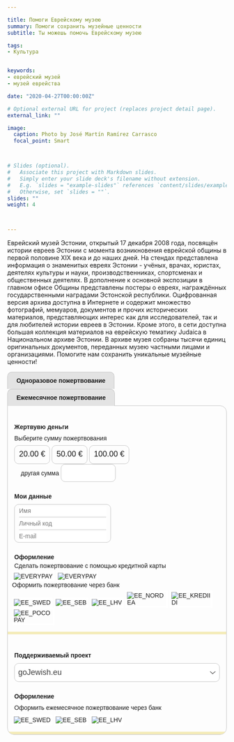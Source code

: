 ```yaml
---

title: Помоги Еврейскому музею
summary: Помоги сохранить музейные ценности
subtitle: Ты можешь помочь Еврейскому музею

tags:
- Культура


keywords:
- еврейский музей
- музей еврейства

date: "2020-04-27T00:00:00Z"

# Optional external URL for project (replaces project detail page).
external_link: ""

image:
  caption: Photo by José Martín Ramírez Carrasco
  focal_point: Smart



# Slides (optional).
#   Associate this project with Markdown slides.
#   Simply enter your slide deck's filename without extension.
#   E.g. `slides = "example-slides"` references `content/slides/example-slides.md`.
#   Otherwise, set `slides = ""`.
slides: ""
weight: 4



---
```

Еврейский музей Эстонии, открытый 17 декабря 2008 года, посвящён истории евреев Эстонии с момента возникновения еврейской общины в первой половине XIX века и до наших дней. На стендах представлена информация о знаменитых евреях Эстонии - учёных, врачах, юристах, деятелях культуры и науки, производственниках, спортсменах и общественных деятелях. В дополнение к основной экспозиции в главном офисе Общины представлены постеры о евреях, награждённых государственными наградами Эстонской республики. Оцифрованная версия архива доступна в Интернете и содержит множество фотографий, мемуаров, документов и прочих исторических материалов, представляющих интерес как для исследователей, так и для любителей истории евреев в Эстонии. Кроме этого, в сети доступна большая коллекция материалов на еврейскую тематику Judaica в Национальном архиве Эстонии. В архиве музея собраны тысячи единиц оригинальных документов, переданных музею частными лицами и организациями. Помогите нам сохранить уникальные музейные ценности!

<div id="donations_form" class="mkdf-form" style="position:relative!important;font-size:14px!important;font-family:Arial, Helvetica, sans-serif!important;display: inline-block!important;">
<input id="donations_tabs_1" type="radio" name="donations_tabs" value="0" style="font-size:14px!important;font-family:'Titillium Web', Arial, Helvetica, sans-serif!important;display:none!important;" onclick="switchTab()" checked="true">
<label for="donations_tabs_1" id="mkdf.one.time" style="position:relative!important;top:1px!important;margin-right:5px!important;margin-bottom: 0px!important;padding-top:12px!important;padding-bottom:12px!important;padding-right:20px!important;padding-left:20px!important;font-weight:600!important;font-size:14px!important;line-height:14px!important;height:14px!important;text-align:center!important;border-left-width:1px!important;border-left-style:solid!important;border-left-color:#C6C6C6!important;border-right-width:1px!important;border-right-style:solid!important;border-right-color:#C6C6C6!important;border-top-width:1px!important;border-top-style:solid!important;border-top-color:#C6C6C6!important;border-top-left-radius:10px!important;border-top-right-radius:10px!important;background-color:#E3E3E3!important;background-image:none!important;background-repeat:repeat!important;background-position:top left!important;background-attachment:scroll!important;float: none!important;box-sizing: content-box!important;display:inline-block!important;">Одноразовое пожертвование</label>
<input id="donations_tabs_2" type="radio" name="donations_tabs" value="1" style="font-size:14px!important;font-family:Arial, Helvetica, sans-serif!important;display:none!important;" onclick="switchTab()">
<label for="donations_tabs_2" id="mkdf.recurring" style="position:relative!important;top:1px!important;margin-right:5px!important;margin-bottom: 0px!important;padding-top:12px!important;padding-bottom:12px!important;padding-right:20px!important;padding-left:20px!important;font-weight:600!important;font-size:14px!important;line-height:14px!important;height:14px!important;text-align:center!important;border-left-width:1px!important;border-left-style:solid!important;border-left-color:#C6C6C6!important;border-right-width:1px!important;border-right-style:solid!important;border-right-color:#C6C6C6!important;border-top-width:1px!important;border-top-style:solid!important;border-top-color:#C6C6C6!important;border-top-left-radius:10px!important;border-top-right-radius:10px!important;background-color:#E3E3E3!important;background-image:none!important;background-repeat:repeat!important;background-position:top left!important;background-attachment:scroll!important;float: none!important;box-sizing: content-box!important;display:inline-block!important;">Ежемесячное пожертвование</label>
<input id="mkdf.gateway.url" name="mkdf.gateway.url" type="hidden" value="https://payment.maksekeskus.ee">
<input id="mkdf.project.id" type="hidden" name="mkdf.project.id" value="dcc4e097-8bc8-4682-b61e-606519348e27">
<input id="mkdf.locale" type="hidden" name="mkdf.locale" value="et">
<input id="mkdf.country" type="hidden" name="mkdf.country" value="EE">
<div class="mkdf-containter" style="border-width:1px!important;border-style:solid!important;border-color:#C6C6C6!important;border-radius:15px!important;border-top-left-radius:0!important;overflow:hidden!important;box-sizing: content-box!important;">
<div id="donations_tabs_1_content" class="donations_tabs_content">
<div id="donations_content_1" class="mkdf-content" style="padding-top:15px!important;padding-bottom:15px!important;padding-right:15px!important;padding-left:15px!important;border-bottom-width:6px!important;border-bottom-style:solid!important;border-bottom-color:#F4EBB9!important;box-sizing: content-box!important;">
<div class="mkdf-form-items" style="padding-top:25px!important;">
<div id="mkdf.donate.money" class="mkdf-label" style="padding-bottom:10px!important;font-weight:600!important;">Жертвувю деньги </div>
<div id="mkdf.donate.sum.notice" class="mkdf-description" style="padding-bottom:8px!important;font-weight:400!important;">Выберите сумму пожертвования</div>
<div id="donationAmounts" class="mkdf-form-items-horizontal">
<div class="mkdf-form-item mkdf-form-item-button" style="display:inline-block!important" id="donations_sum_0-div">
<input id="donations_sum_0" type="radio" required name="donations_sum" style="font-size:14px!important;font-family:Arial, Helvetica, sans-serif!important;display:none!important;" onchange="changeDonationAmount(this)" value="20.00">
<label for="donations_sum_0" style="display:inline-block!important;border-width:1px!important;border-style:solid!important;border-color:#C6C6C6!important;border-radius:10px!important;padding-top:8px!important;padding-bottom:8px!important;padding-right:10px!important;padding-left:10px!important;font-size:18px!important;line-height:23px!important;height:25px!important;float: none!important;box-sizing: content-box!important;cursor: pointer!important;"><span id="donations_sum_0-span">20.00</span> €</label>
</div>
<div class="mkdf-form-item mkdf-form-item-button" style="display:inline-block!important" id="donations_sum_1-div">
<input id="donations_sum_1" type="radio" required name="donations_sum" style="font-size:14px!important;font-family:Arial, Helvetica, sans-serif!important;display:none!important;" onchange="changeDonationAmount(this)" value="50.00">
<label for="donations_sum_1" style="display:inline-block!important;border-width:1px!important;border-style:solid!important;border-color:#C6C6C6!important;border-radius:10px!important;padding-top:8px!important;padding-bottom:8px!important;padding-right:10px!important;padding-left:10px!important;font-size:18px!important;line-height:23px!important;height:25px!important;float: none!important;box-sizing: content-box!important;cursor: pointer!important;"><span id="donations_sum_1-span">50.00</span> €</label>
</div>
<div class="mkdf-form-item mkdf-form-item-button" style="display:inline-block!important" id="donations_sum_2-div">
<input id="donations_sum_2" type="radio" required name="donations_sum" style="font-size:14px!important;font-family:Arial, Helvetica, sans-serif!important;display:none!important;" onchange="changeDonationAmount(this)" value="100.00">
<label for="donations_sum_2" style="display:inline-block!important;border-width:1px!important;border-style:solid!important;border-color:#C6C6C6!important;border-radius:10px!important;padding-top:8px!important;padding-bottom:8px!important;padding-right:10px!important;padding-left:10px!important;font-size:18px!important;line-height:23px!important;height:25px!important;float: none!important;box-sizing: content-box!important;cursor: pointer!important;"><span id="donations_sum_2-span">100.00</span> €</label>
</div>
<div id="custom-amount-block" class="mkdf-form-item mkdf-form-item-labeled" style="padding-left:15px!important;display:inline-block!important;">
<input id="donations_sum_write" type="radio" value="custom" required name="donations_sum" style="font-size:14px!important;font-family:Arial, Helvetica, sans-serif!important;display:none!important;" onchange="changeDonationAmount(this)">
<label for="donations_sum_write" onclick="document.getElementById('donations_sum_number').focus();" style="height: 25px!important;float: none!important;box-sizing: content-box!important;">
<span id="mkdf.donate.sum.write">другая сумма</span>
<input id="donations_sum_number" onclick="document.getElementById('donations_sum_write').click()" type="text" name="donations_sum_number" style="font-family:Arial, Helvetica, sans-serif!important;display:inline-block!important;border-width:1px!important;border-style:solid!important;border-color:#C6C6C6!important;border-radius:10px!important;padding-top:8px!important;padding-bottom:8px!important;padding-right:12px!important;padding-left:12px!important;position:relative!important;max-width:100px!important;font-size:18px!important;line-height:23px!important;height:23px!important;box-sizing:content-box!important;" required>
</label>
</div>
</div>
</div>    <div class="mkdf-form-items" style="padding-top:25px!important;">
<div id="mkdf.donator.data" class="mkdf-label" style="padding-bottom:10px!important;font-weight:600!important;">Мои данные</div>
<div id="customer_data" class="mkdf-form-items-block" style="display:inline-block!important;border-width:1px!important;border-style:solid!important;border-color:#C6C6C6!important;border-radius:10px!important;padding-top:0!important;padding-bottom:0!important;padding-right:10px!important;padding-left:10px!important;box-sizing: content-box!important;">
<div class="mkdf-form-item">
<input id="mkdf.donator.full.name" type="text" onfocusout="validate(this);" pattern="^\s*[^\s]+\s+[^\s]+.*$" name="mkdf.donator.full.name" placeholder="Имя" style="font-size:14px!important;font-family:Arial, Helvetica, sans-serif!important;display:inline-block!important;border-style:solid!important;border-color:#C6C6C6!important;width:200px!important;max-width:270px!important;border-width:0!important;border-bottom-width:1px!important;border-bottom-style:solid!important;border-bottom-color:#C6C6C6!important;border-radius:0!important;padding-top:6px!important;padding-bottom:6px!important;padding-right:0!important;padding-left:0!important;outline:none!important;box-sizing: content-box!important;">
<div id="mkdf.donator.full.name.invalid" class="invalid-feedback" style="color:red!important;display:none!important;">Пожалуйста, проверьте свои имя и фамилию</div>
</div>
<div class="mkdf-form-item">
<input id="mkdf.donator.personCode" type="text" name="mkdf.donator.personCode" placeholder="Личный код" style="font-size:14px!important;font-family:Arial, Helvetica, sans-serif!important;display:inline-block!important;border-style:solid!important;border-color:#C6C6C6!important;width:200px!important;max-width:270px!important;border-width:0!important;border-bottom-width:1px!important;border-bottom-style:solid!important;border-bottom-color:#C6C6C6!important;border-radius:0!important;padding-top:6px!important;padding-bottom:6px!important;padding-right:0!important;padding-left:0!important;outline:none!important;box-sizing: content-box!important;">
</div>
<div class="mkdf-form-item">
<input id="mkdf.donator.email" type="email" onfocusout="validate(this);" name="mkdf.donator.email" placeholder="E-mail" style="font-size:14px!important;font-family:'Titillium Web', Arial, Helvetica, sans-serif!important;display:inline-block!important;border-style:solid!important;border-color:#C6C6C6!important;width:200px!important;max-width:270px!important;border-width:0!important;border-bottom-width:0px!important;border-bottom-style:solid!important;border-bottom-color:#C6C6C6!important;border-radius:0!important;padding-top:6px!important;padding-bottom:6px!important;padding-right:0!important;padding-left:0!important;outline:none!important;box-sizing: content-box!important;">
<div id="mkdf.donator.email.invalid" class="invalid-feedback" style="color:red!important;display:none!important;">Пожалуйста, проверьте свой адрес электронной почты</div></div></div></div>
<div class="mkdf-form-items" style="padding-top:25px!important;">
<div class="mkdf-label mkdf.payment" style="padding-bottom:4px!important;font-weight:600!important;">Оформление</div>
<div class="mkdf-description mkdf.payment.description" style="padding-bottom:4px!important;font-weight:400!important;">Сделать пожертвование с помощью кредитной карты</div>
<div class="mkdf-form-items-horizontal mkdf-form-items-banklinks" style="margin-right:-5px!important;margin-left:-5px!important;">
<div class="mkdf-form-item mkdf-form-item-image banklink" style="display:inline-block!important;"><input id="VISA-EVERYPAY" type="radio" name="donations_bank" style="font-size:14px!important;font-family:Arial, Helvetica, sans-serif!important;display:none!important;" onchange="changeBankLink(this)" value="EVERYPAY"> <label for="VISA-EVERYPAY" style="display:inline-block!important;border-width:4px!important;border-style:solid!important;border-color:#FFF!important;padding-bottom:0!important;box-sizing: content-box!important;"><img src="https://www.gojewish.eu/media/visa.png" alt="EVERYPAY" style="display:block!important;max-width:90px!important;"></label></div>
<div class="mkdf-form-item mkdf-form-item-image banklink" style="display:inline-block!important;"><input id="MASTERCARD-EVERYPAY" type="radio" name="donations_bank" style="font-size:14px!important;font-family:Arial, Helvetica, sans-serif!important;display:none!important;" onchange="changeBankLink(this)" value="EVERYPAY"> <label for="MASTERCARD-EVERYPAY" style="display:inline-block!important;border-width:4px!important;border-style:solid!important;border-color:#FFF!important;padding-bottom:0!important;box-sizing: content-box!important;"><img src="https://www.gojewish.eu/media/mastercard.png" alt="EVERYPAY" style="display:block!important;max-width:90px!important;"></label></div>
<div class="mkdf-description mkdf.payment.description" style="padding-bottom:4px!important;font-weight:400!important;">Оформить пожертвование через банк</div>
<div class="mkdf-form-item mkdf-form-item-image banklink" style="display:inline-block!important;">
<input id="EE_SWED" type="radio" name="donations_bank" style="font-size:14px!important;font-family:Arial, Helvetica, sans-serif!important;display:none!important;" onchange="changeBankLink(this)" value="EE_SWED">
<label for="EE_SWED" style="display:inline-block!important;border-width:4px!important;border-style:solid!important;border-color:#FFF!important;padding-bottom:0!important;box-sizing: content-box!important;"><img src="https://www.gojewish.eu/media/swedbank.png" alt="EE_SWED" style="display:block!important;max-width:90px!important;"></label>
</div>
<div class="mkdf-form-item mkdf-form-item-image banklink" style="display:inline-block!important;">
<input id="EE_SEB" type="radio" name="donations_bank" style="font-size:14px!important;font-family:Arial, Helvetica, sans-serif!important;display:none!important;" onchange="changeBankLink(this)" value="EE_SEB">
<label for="EE_SEB" style="display:inline-block!important;border-width:4px!important;border-style:solid!important;border-color:#FFF!important;padding-bottom:0!important;box-sizing: content-box!important;"><img src="https://www.gojewish.eu/media/seb.png" alt="EE_SEB" style="display:block!important;max-width:90px!important;"></label>
</div>
<div class="mkdf-form-item mkdf-form-item-image banklink" style="display:inline-block!important;">
<input id="EE_LHV" type="radio" name="donations_bank" style="font-size:14px!important;font-family:Arial, Helvetica, sans-serif!important;display:none!important;" onchange="changeBankLink(this)" value="EE_LHV">
<label for="EE_LHV" style="display:inline-block!important;border-width:4px!important;border-style:solid!important;border-color:#FFF!important;padding-bottom:0!important;box-sizing: content-box!important;"><img src="https://www.gojewish.eu/media/lhv.png" alt="EE_LHV" style="display:block!important;max-width:90px!important;"></label>
</div>
<div class="mkdf-form-item mkdf-form-item-image banklink" style="display:inline-block!important;">
<input id="EE_NORDEA" type="radio" name="donations_bank" style="font-size:14px!important;font-family:Arial, Helvetica, sans-serif!important;display:none!important;" onchange="changeBankLink(this)" value="EE_NORDEA">
<label for="EE_NORDEA" style="display:inline-block!important;border-width:4px!important;border-style:solid!important;border-color:#FFF!important;padding-bottom:0!important;box-sizing: content-box!important;"><img src="https://www.gojewish.eu/media/luminor.png" alt="EE_NORDEA" style="display:block!important;max-width:90px!important;"></label>
</div>
<div class="mkdf-form-item mkdf-form-item-image banklink" style="display:inline-block!important;">
<input id="EE_KREDIIDI" type="radio" name="donations_bank" style="font-size:14px!important;font-family:Arial, Helvetica, sans-serif!important;display:none!important;" onchange="changeBankLink(this)" value="EE_KREDIIDI">
<label for="EE_KREDIIDI" style="display:inline-block!important;border-width:4px!important;border-style:solid!important;border-color:#FFF!important;padding-bottom:0!important;box-sizing: content-box!important;"><img src="https://www.gojewish.eu/media/coop.png" alt="EE_KREDIIDI" style="display:block!important;max-width:90px!important;"></label>
</div>
<div class="mkdf-form-item mkdf-form-item-image banklink" style="display:inline-block!important;">
<input id="EE_POCOPAY" type="radio" name="donations_bank" style="font-size:14px!important;font-family:Arial, Helvetica, sans-serif!important;display:none!important;" onchange="changeBankLink(this)" value="EE_POCOPAY">
<label for="EE_POCOPAY" style="display:inline-block!important;border-width:4px!important;border-style:solid!important;border-color:#FFF!important;padding-bottom:0!important;box-sizing: content-box!important;"><img src="https://www.gojewish.eu/media/pocopay.png" alt="EE_POCOPAY" style="display:block!important;max-width:90px!important;"></label>
</div></div></div></div></div>
<div id="donations_tabs_2_content" class="donations_tabs_content">
<div id="donations_content_2" class="mkdf-content" style="padding:15px!important;border-bottom-width:6px!important;border-bottom-style:solid!important;border-bottom-color:#F4EBB9!important;box-sizing: content-box!important;">
<div class="mkdf-form-items" style="padding-top:25px!important;">
<div class="mkdf-label mkdf.project" style="padding-bottom:10px!important;font-weight:600!important;">Поддерживаемый проект</div>
<select class="project-select" onchange="selectDropdownChange('recurring')" style="font-family:Arial, Helvetica, sans-serif!important;display:inline-block!important;width:100%!important;min-width:300px!important;max-width:480px!important;font-size:18px!important;line-height:25px!important;font-weight:300!important;color:#444!important;padding-top:8px!important;padding-bottom:8px!important;padding-right:40px!important;padding-left:8px!important;box-sizing:border-box!important;margin-top:0!important;margin-bottom:0!important;margin-right:0!important;margin-left:0!important;border-width:1px!important;border-style:solid!important;border-color:#C6C6C6!important;border-radius:10px!important;-moz-appearance:none!important;-webkit-appearance:none!important;appearance:none!important;background-color:#FFF!important;background-image:url('data:image/svg+xml,%3Csvg id=\'Layer_1\' data-name=\'Layer 1\' xmlns=\'http://www.w3.org/2000/svg\' viewBox=\'0 0 20 8.84\'%3E%3Cdefs%3E%3Cstyle%3E.cls-1%7Bfill:%235c5b5b!important;%7D%3C/style%3E%3C/defs%3E%3Cpath class=\'cls-1\' d=\'M8.84,9.84,0,1H3L9.43,7.62h.13L16.87,1H20L10.05,9.84Z\' transform=\'translate(0.04 -1)\'/%3E%3C/svg%3E')!important;background-repeat:no-repeat, repeat!important;background-position:right 0.5em top 50%, 0 0!important;background-size:0.75em auto, 100%!important;">
<option data-amount0="20.00" data-amount1="50.00" data-amount2="100.00" data-one-time data-recurring data-custom-amount data-project-id="dcc4e097-8bc8-4682-b61e-606519348e27" selected="true">goJewish.eu</option></select></div>
<div class="mkdf-form-items" style="padding-top:25px!important;">
<div class="mkdf-label mkdf.payment" style="padding-bottom:10px!important;font-weight:600!important;">Оформление</div>
<div class="mkdf-description mkdf.payment.description" style="padding-bottom:8px!important;font-weight:400!important;">Оформить ежемесячное пожертвование через банк</div>
<div class="mkdf-form-items-horizontal mkdf-form-items-banklinks" style="margin-right:-5px!important;margin-left:-5px!important;">
<div class="mkdf-form-item mkdf-form-item-image so-banklink" style="display:inline-block!important;">
<input id="so-EE_SWED" type="radio" name="donations_bank_so" onchange="changeBankLinkSo(this);" style="font-size:14px!important;font-family:Arial, Helvetica, sans-serif!important;display:none!important;" value="EE_SWED">
<label for="so-EE_SWED" style="display:inline-block!important;border-width:4px!important;border-style:solid!important;border-color:#FFF!important;padding-bottom:0!important;box-sizing: content-box!important;"><img src="https://www.gojewish.eu/media/swedbank.png" alt="EE_SWED" style="display:block!important;max-width:90px!important;"></label>
</div>
<div class="mkdf-form-item mkdf-form-item-image so-banklink" style="display:inline-block!important;">
<input id="so-EE_SEB" type="radio" name="donations_bank_so" onchange="changeBankLinkSo(this);" style="font-size:14px!important;font-family:Arial, Helvetica, sans-serif!important;display:none!important;" value="EE_SEB">
<label for="so-EE_SEB" style="display:inline-block!important;border-width:4px!important;border-style:solid!important;border-color:#FFF!important;padding-bottom:0!important;box-sizing: content-box!important;"><img src="https://www.gojewish.eu/media/seb.png" alt="EE_SEB" style="display:block!important;max-width:90px!important;"></label>
</div>
<div class="mkdf-form-item mkdf-form-item-image so-banklink" style="display:inline-block!important;">
<input id="so-EE_LHV" type="radio" name="donations_bank_so" onchange="changeBankLinkSo(this);" style="font-size:14px!important;font-family:Arial, Helvetica, sans-serif!important;display:none!important;" value="EE_LHV">
<label for="so-EE_LHV" style="display:inline-block!important;border-width:4px!important;border-style:solid!important;border-color:#FFF!important;padding-bottom:0!important;box-sizing: content-box!important;"><img src="https://www.gojewish.eu/media/lhv.png" alt="EE_LHV" style="display:block!important;max-width:90px!important;"></label>
</div>
</div>
</div>
</div>
</div>
</div>
</div>